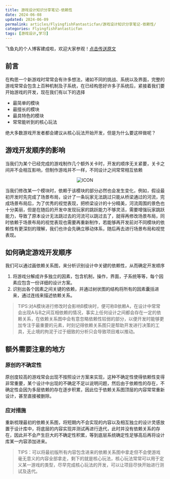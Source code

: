```yaml
---
title: 游戏设计知识分享笔记-依赖性
date: 2024-06-08
updated: 2024-06-09
permalink: articles/FlyingfishFantasticfan/游戏设计知识分享笔记-依赖性/
categories: FlyingfishFantasticfan
tags: [游戏设计,学习]
---
```


飞鱼丸的个人博客建成啦，欢迎大家参观！[点击传送原文](https://flyingfishfantasticfan.github.io/2024/06/08/%E6%B8%B8%E6%88%8F%E8%AE%BE%E8%AE%A1%E7%9F%A5%E8%AF%86%E5%88%86%E4%BA%AB%E7%AC%94%E8%AE%B0-%E4%BE%9D%E8%B5%96%E6%80%A7/)  
## 前言
在构思一个新游戏时常常会有许多想法，诸如不同的挑战、系统以及界面，完整的游戏常常会包含上百种机制及子系统，在已经构思好许多子系统后，紧接着我们要开始游戏的开发，现在我们有以下的选择
- 最简单的模块
- 最擅长的模块
- 最具特色的模块
- 常常能听到的核心玩法  

绝大多数游戏开发者都会建议从核心玩法开始开发，但是为什么要这样做呢？  
<!-- More -->
## 游戏开发顺序的影响
当我们为某个已经完成的游戏制作几个额外关卡时，开发的顺序无关紧要，关卡之间并不会相互影响，但制作游戏并不一样，不同设计之间常常相互依赖
<div style="text-align:center">

![ICON](articles/FlyingfishFantasticfan/游戏设计知识分享笔记-依赖性/游戏设计知识分享-依赖性-1.png)

</div>
 
当我们修改某一个模块时，依赖于该模块的部分必然也会发生变化，例如，假设最初开发时先完成了场景布局，设计了一条玩家无法跳过只能从桥梁通过的河流，完成场景布局后，为了优秀的视觉表现，把桥梁设计的十分精美，河流周围的景色也十分美丽，但是在随后的开发中发现玩家的跳跃能力不够灵活，需要增强玩家跳跃能力，导致了原本设计无法跳过去的河流可以跳过去了，就得再修改场景布局，同时依赖于场景布局的视觉表现也需要再重新制作，若能够再开发前对不同模块的依赖性有更深刻的理解，我们也许会先确立移动体系，随后再去进行场景布局和视觉表现。  

## 如何确定游戏开发顺序
我们可以通过画依赖关系图，来分析识别设计中关键的依赖性，从而确定开发顺序
1. 将游戏分解成许多独立的因素，包含机制，操作，界面，子系统等等，每个因素应包含一份详细的设计方案。
2. 识别出各个因素之间关键的依赖，并通过树状图的结构将所有的因素囊括进来，通过连线来描述依赖关系。
>TIPS:对A模块进行修改时会影响B模块时，便可称B依赖A，在设计中常常会出现A与B之间互相依赖的情况，事实上任何设计之间都会存在一定的依赖关系，在依赖关系图中会有意忽略依赖性较弱的部分，以便开发时能够更加专注于最重要的元素，时刻记得依赖关系图只是帮助开发进行决策的工具，无止境的拘泥于过于细致的分析只会导致项目难以推动。  

## 额外需要注意的地方

### 原创的不确定性
原创度较高的游戏常会出现不按照设计方案来实现，这种不确定性使得依赖性变得非常重要，某个设计中出现的不确定不足以说明问题，然后由于依赖性的存在，不确定性会因为多层依赖的存在逐步积累，因此位于依赖关系图顶层的内容常常重新设计，甚至直接被删除。

### 应对措施
重新梳理最初的依赖关系图，将短期内不会实现的内容以及相互独立的设计灵感放置于设计库中，将底层的内容实现并测试再进行迭代，此时并没有依赖关系的存在，因此并不会产生巨大的不确定性积累，等到底层系统确定性足够高后再将设计库某一内容添加进来。

>TIPS：可以将最初版所有内容包含进来的依赖关系图中拿走但不会使游戏毫无意义的内容全部拿走，剩下的就是核心玩法，核心玩法常常可以用于定义某一游戏的类型，尽早完成核心玩法的开发，可以让项目尽快开始进行测试及迭代。  